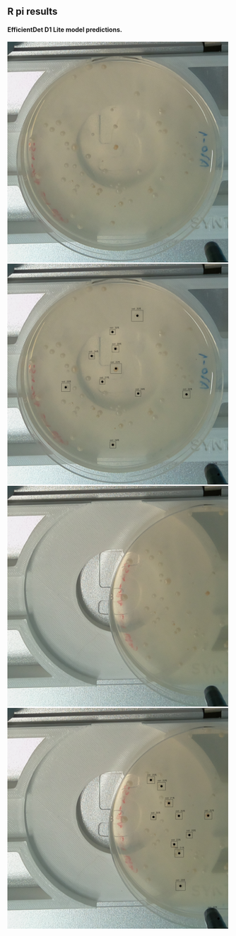 ## R pi results 

#### EfficientDet D1 Lite model predictions.

<img src=https://github.com/peter-426/colony-picker/blob/main/code-for-r-pi/MF-Camera/python/images-test/1.jpg  width=500 > 
<img src=https://github.com/peter-426/colony-picker/blob/main/code-for-r-pi/MF-Camera/python/images-test/1-thresh=0.10.png  width=500 > 
<img src=https://github.com/peter-426/colony-picker/blob/main/code-for-r-pi/MF-Camera/python/images-test/2.jpg  width=500 > 
<img src=https://github.com/peter-426/colony-picker/blob/main/code-for-r-pi/MF-Camera/python/images-test/2-thresh=0.10.png  width=500 >
